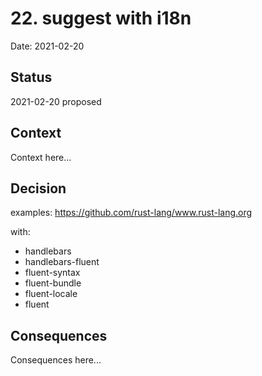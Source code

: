 # 22. suggest with i18n

Date: 2021-02-20

## Status

2021-02-20 proposed

## Context

Context here...

## Decision

examples: https://github.com/rust-lang/www.rust-lang.org

with:

 - handlebars
 - handlebars-fluent
 - fluent-syntax
 - fluent-bundle
 - fluent-locale
 - fluent

## Consequences

Consequences here...
